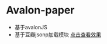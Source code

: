 # Avalon-paper 
* 基于avalonJS
* 基于豆瓣jsonp加载模块
[点击查看效果](https://yangsirgo.github.io/paper-router-avalonJS/)